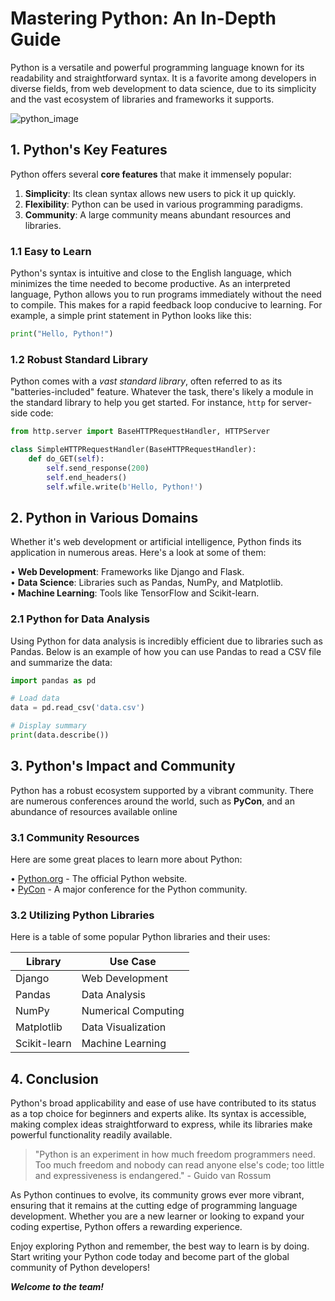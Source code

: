 # Mastering Python: An In-Depth Guide

Python is a versatile and powerful programming language known for its readability and straightforward syntax. It is a favorite among developers in diverse fields, from web development to data science, due to its simplicity and the vast ecosystem of libraries and frameworks it supports.

![python_image](https://upload.wikimedia.org/wikipedia/commons/f/f8/Python_logo_and_wordmark.svg)

[//]: # (I used a URL from wikipedia to reference the image)

## 1. Python's Key Features
Python offers several **core features** that make it immensely popular:
1. **Simplicity**: Its clean syntax allows new users to pick it up quickly.
2. **Flexibility**: Python can be used in various programming paradigms.
3. **Community**: A large community means abundant resources and libraries.

### 1.1 Easy to Learn
Python's syntax is intuitive and close to the English language, which minimizes the time needed to become productive. As an interpreted language, Python allows you to run programs immediately without the need to compile. This makes for a rapid feedback loop conducive to learning. For example, a simple print statement in Python looks like this:

```python 
print("Hello, Python!")
```

### 1.2 Robust Standard Library
Python comes with a *vast standard library*, often referred to as its "batteries-included" feature. Whatever the task, there's likely a module in the standard library to help you get started. For instance, `http` for server-side code:

```python
from http.server import BaseHTTPRequestHandler, HTTPServer

class SimpleHTTPRequestHandler(BaseHTTPRequestHandler):
    def do_GET(self):
        self.send_response(200)
        self.end_headers()
        self.wfile.write(b'Hello, Python!')
```
[//]: # (The colours dont fully match but I thought it was most appropriate to apply a python funtion to this part of the md)

## 2. Python in Various Domains
Whether it's web development or artificial intelligence, Python finds its application in numerous areas. Here's a look at some of them:

• **Web Development**: Frameworks like Django and Flask.   
• **Data Science**: Libraries such as Pandas, NumPy, and Matplotlib.   
• **Machine Learning**: Tools like TensorFlow and Scikit-learn.

[//]: # (I applied multiple spaces at the end of each row to separate them up)

### 2.1 Python for Data Analysis
Using Python for data analysis is incredibly efficient due to libraries such as Pandas. Below is an example of how you can use Pandas to read a CSV file and summarize the data:

```python
import pandas as pd

# Load data
data = pd.read_csv('data.csv')

# Display summary
print(data.describe())
```

## 3. Python's Impact and Community
Python has a robust ecosystem supported by a vibrant community. There are numerous conferences around the world, such as **PyCon**, and an abundance of resources available online

[//]: # (Made PyCon bold)

### 3.1 Community Resources
Here are some great places to learn more about Python:  

• [Python.org](Python.org) - The official Python website.   
• [PyCon](Pycon.org) - A major conference for the Python community.

### 3.2 Utilizing Python Libraries
Here is a table of some popular Python libraries and their uses:

| Library      | Use Case            |
|--------------|---------------------|
| Django       | Web Development     |
| Pandas       | Data Analysis       |
| NumPy        | Numerical Computing |
| Matplotlib   | Data Visualization  |
| Scikit-learn | Machine Learning    |

[//]: # (I just followed a template of organisation with | and -. I would be problematic with larger table datasets)

## 4. Conclusion

Python's broad applicability and ease of use have contributed to its status as a top choice for beginners and experts alike. Its syntax is accessible, making complex ideas straightforward to express, while its libraries make powerful functionality readily available.

>"Python is an experiment in how much freedom programmers need. Too much freedom and nobody can read anyone else's code; too little and expressiveness is endangered." - Guido van Rossum

As Python continues to evolve, its community grows ever more vibrant, ensuring that it remains at the cutting edge of programming language development. Whether you are a new learner or looking to expand your coding expertise, Python offers a rewarding experience.

Enjoy exploring Python and remember, the best way to learn is by doing. Start writing your Python code today and become part of the global community of Python developers!

***Welcome to the team!***

[//]: # (Added a final word)

